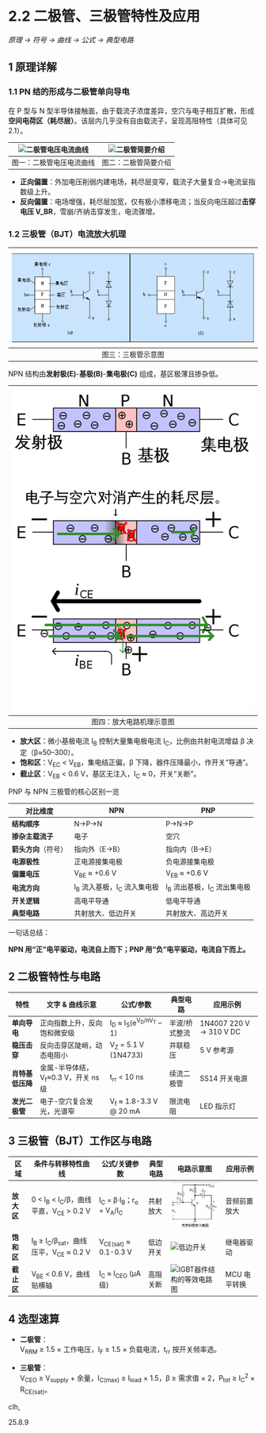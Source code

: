 # 2.2 二极管、三极管特性及应用  

*原理 → 符号 → 曲线 → 公式 → 典型电路*

## 1 原理详解  

### 1.1 PN 结的形成与二极管单向导电  

在 P 型与 N 型半导体接触面，由于载流子浓度差异，空穴与电子相互扩散，形成**空间电荷区（耗尽层）**。该层内几乎没有自由载流子，呈现高阻特性（具体可见2.1）。  

| ![二极管电压电流曲线](https://pic.rmb.bdstatic.com/bjh/news/998e60612f07e2fbc7b1b74a65618d60.gif) | ![二极管简要介绍](https://img2.baidu.com/it/u=2594642346,2552760393&fm=253&fmt=auto&app=138&f=JPEG?w=500&h=635) |
| :----------------------------------------------------------: | :----------------------------------------------------------: |
|                   图一：二极管电压电流曲线                   |                     图二：二极管简要介绍                     |

- **正向偏置**：外加电压削弱内建电场，耗尽层变窄，载流子大量复合→电流呈指数级上升。  
- **反向偏置**：电场增强，耗尽层加宽，仅有极小漂移电流；当反向电压超过**击穿电压 V_BR**，雪崩/齐纳击穿发生，电流骤增。

### 1.2 三极管（BJT）电流放大机理  

| ![三极管](../static/9864a23126b9389e5fdf0e34.png) |
| :----------------------------------------------------------: |
|                      图三：三极管示意图                      |

NPN 结构由**发射极(E)**-**基极(B)**-**集电极(C)** 组成，基区极薄且掺杂低。

| ![开关电路示意图](../static/3ac79f3df8dcd100baa1e51df0db5010b912c8fc81f5.png) |
| :----------------------------------------------------------: |
|                   图四：放大电路机理示意图                   |

- **放大区**：微小基极电流 I<sub>B</sub> 控制大量集电极电流 I<sub>C</sub>，比例由共射电流增益 β 决定（β≈50–300）。  
- **饱和区**：V<sub>EC</sub> < V<sub>EB</sub>，集电结正偏，β 下降，器件压降最小，作开关“导通”。  
- **截止区**：V<sub>EB</sub> < 0.6 V，基区无注入，I<sub>C</sub> ≈ 0，开关“关断”。

PNP 与 NPN 三极管的核心区别一览

  | 对比维度             | NPN                                              | PNP                                              |
  | -------------------- | ------------------------------------------------ | ------------------------------------------------ |
  | **结构顺序**         | N→P→N                                            | P→N→P                                            |
  | **掺杂主载流子**     | 电子                                             | 空穴                                             |
  | **箭头方向**（符号） | 指向外（E→B）                                    | 指向内（B→E）                                    |
  | **电源极性**         | 正电源接集电极                                   | 负电源接集电极                                   |
  | **偏置电压**         | V<sub>BE</sub> ≈ +0.6 V                          | V<sub>EB</sub> ≈ +0.6 V                          |
  | **电流方向**         | I<sub>B</sub> 流入基极，I<sub>C</sub> 流入集电极 | I<sub>B</sub> 流出基极，I<sub>C</sub> 流出集电极 |
  | **开关逻辑**         | 高电平导通                                       | 低电平导通                                       |
  | **典型电路**         | 共射放大、低边开关                               | 共射放大、高边开关                               |

  一句话总结：  

  **NPN 用“正”电平驱动，电流自上而下；PNP 用“负”电平驱动，电流自下而上。**

## 2 二极管特性与电路

| 特性             | 文字 & 曲线示意                           | 公式/参数                     | 典型电路                | 应用示例                |
| ---------------- | ----------------------------------------- | ----------------------------- | ----------------------- | ----------------------- |
| **单向导电**     | 正向指数上升，反向饱和微安级              | I<sub>D</sub> ≈ I<sub>S</sub>(e<sup>V<sub>D</sub>/nV<sub>T</sub></sup> – 1) | 半波/桥式整流           | 1N4007 220 V → 310 V DC |
| **稳压击穿**     | 反向击穿区陡峭，动态电阻小                | V<sub>Z</sub> = 5.1 V (1N4733)  | 并联稳压                | 5 V 参考源              |
| **肖特基低压降** | 金属-半导体结，V<sub>f</sub>≈0.3 V，开关 ns 级 | t<sub>rr</sub> < 10 ns        | 续流二极管              | SS14 开关电源           |
| **发光二极管**   | 电子-空穴复合发光，光谱窄                 | V<sub>f</sub> ≈ 1.8-3.3 V @ 20 mA | 限流电阻                | LED 指示灯              |

## 3 三极管（BJT）工作区与电路

| 区域       | 条件与转移特性曲线                        | 公式/关键参数                 | 典型电路                | 电路示意图     | 应用示例                |
| ---------- | ----------------------------------------- | ----------------------------- | ----------------------- | ----------------------- | ----------------------- |
| **放大区** | 0 < I<sub>B</sub> < I<sub>C</sub>/β，曲线平直，V<sub>CE</sub> > 0.2 V | I<sub>C</sub> = β·I<sub>B</sub>；r<sub>o</sub> = V<sub>A</sub>/I<sub>C</sub> | 共射放大                | ![共射放大](../static/6609c93d70cf3bc707c9dd56d200baa1cc112aba.jpeg) | 音频前置放大            |
| **饱和区** | I<sub>B</sub> ≥ I<sub>C</sub>/β<sub>sat</sub>，曲线压平，V<sub>CE</sub> ≈ 0.2 V | V<sub>CE(sat)</sub> ≈ 0.1-0.3 V | 低边开关                | ![低边开关](https://pic2.zhimg.com/v2-f56c6dc81e8d6ed49aa3b8a175dadbed_r.jpg) | 继电器驱动              |
| **截止区** | V<sub>BE</sub> < 0.6 V，曲线贴横轴          | I<sub>C</sub> ≈ I<sub>CEO</sub> (μA 级) | 高阻关断                | ![IGBT器件结构的等效电路图](https://pic2.zhimg.com/v2-ef145cbed4928c85522030e5a4f597cd_1440w.jpg) | MCU 电平转换            |

## 4 选型速算

- **二极管**：  
  V<sub>RRM</sub> ≥ 1.5 × 工作电压，I<sub>F</sub> ≥ 1.5 × 负载电流，t<sub>rr</sub> 按开关频率选。  
  
- **三极管**：  
  V<sub>CEO</sub> ≥ V<sub>supply</sub> + 余量，I<sub>C(max)</sub> ≥ I<sub>load</sub> × 1.5，β ≥ 需求值 × 2，P<sub>tot</sub> ≥ I<sub>C</sub><sup>2</sup> × R<sub>CE(sat)</sub>。
  
clh,

25.8.9

